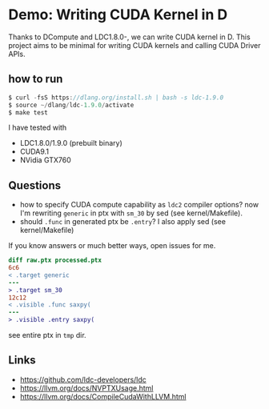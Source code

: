 # Demo: Writing CUDA Kernel in D

Thanks to DCompute and LDC1.8.0-, we can write CUDA kernel in D.
This project aims to be minimal for writing CUDA kernels and calling CUDA Driver APIs.

## how to run

```d
$ curl -fsS https://dlang.org/install.sh | bash -s ldc-1.9.0
$ source ~/dlang/ldc-1.9.0/activate
$ make test
```

I have tested with

- LDC1.8.0/1.9.0 (prebuilt binary)
- CUDA9.1
- NVidia GTX760

## Questions

- how to specify CUDA compute capability as `ldc2` compiler options? now I'm rewriting `generic` in ptx with `sm_30` by sed (see kernel/Makefile).
- should `.func` in generated ptx be `.entry`? I also apply sed (see kernel/Makefile)

If you know answers or much better ways, open issues for me.

```diff
diff raw.ptx processed.ptx 
6c6
< .target generic
---
> .target sm_30
12c12
< .visible .func saxpy(
---
> .visible .entry saxpy(
```

see entire ptx in `tmp` dir.

## Links

- https://github.com/ldc-developers/ldc
- https://llvm.org/docs/NVPTXUsage.html
- https://llvm.org/docs/CompileCudaWithLLVM.html
